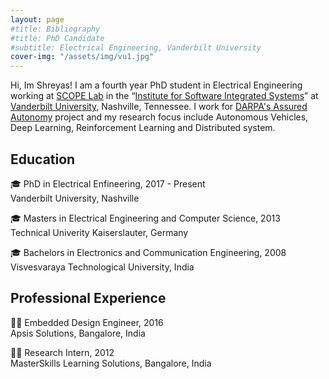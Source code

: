 ```yaml
---
layout: page
#title: Bibliography
#title: PhD Candidate
#subtitle: Electrical Engineering, Vanderbilt University
cover-img: "/assets/img/vu1.jpg"
---
```


Hi, Im Shreyas! I am a fourth year PhD student in Electrical Engineering working at [SCOPE Lab](https://scopelab.ai/index.html) in the “[Institute for Software Integrated Systems](https://www.isis.vanderbilt.edu/)” at [Vanderbilt University](https://www.vanderbilt.edu/), Nashville, Tennessee. I work for [DARPA's Assured Autonomy](https://www.darpa.mil/program/assured-autonomy) project and my research focus include Autonomous Vehicles, Deep Learning, Reinforcement Learning and Distributed system.

## Education

:mortar_board:  PhD in Electrical Enfineering, 2017 - Present\
Vanderbilt University, Nashville

:mortar_board:  Masters in Electrical Engineering and Computer Science, 2013\
Technical Univerity Kaiserslauter, Germany

:mortar_board:  Bachelors in Electronics and Communication Engineering, 2008\
Visvesvaraya Technological University, India

## Professional Experience

:man_technologist:  Embedded Design Engineer, 2016\
Apsis Solutions, Bangalore, India

:man_student:  Research Intern, 2012\
MasterSkills Learning Solutions, Bangalore, India
